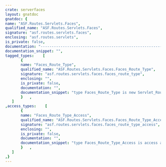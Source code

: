```yaml
---
crate: serverfaces
layout: gnatdoc
gnatdoc: {
name: "ASF.Routes.Servlets.Faces",
qualified_name: "ASF.Routes.Servlets.Faces",
signature: "asf.routes.servlets.faces",
enclosing: "asf.routes.servlets",
is_private: false,
documentation: "---------------------------------------------------------------------\n  asf-routes-servlets-faces -- faces request routing\n  Copyright (C) 2015 Stephane Carrez\n  Written by Stephane Carrez (Stephane.Carrez@gmail.com)\n\n  Licensed under the Apache License, Version 2.0 (the \"License\");\n  you may not use this file except in compliance with the License.\n  You may obtain a copy of the License at\n\n      http://www.apache.org/licenses/LICENSE-2.0\n\n  Unless required by applicable law or agreed to in writing, software\n  distributed under the License is distributed on an \"AS IS\" BASIS,\n  WITHOUT WARRANTIES OR CONDITIONS OF ANY KIND, either express or implied.\n  See the License for the specific language governing permissions and\n  limitations under the License.\n---------------------------------------------------------------------",
documentation_snippet: "",
tagged_types:    [
       {
       name: "Faces_Route_Type",
       qualified_name: "ASF.Routes.Servlets.Faces.Faces_Route_Type",
       signature: "asf.routes.servlets.faces.faces_route_type",
       enclosing: "",
       is_private: false,
       documentation: "",
       documentation_snippet: "type Faces_Route_Type is new Servlet_Route_Type with record\n   View    : Ada.Strings.Unbounded.Unbounded_String;\nend record;",
       }   ,
   ]
,access_types:    [
       {
       name: "Faces_Route_Type_Access",
       qualified_name: "ASF.Routes.Servlets.Faces.Faces_Route_Type_Access",
       signature: "asf.routes.servlets.faces.faces_route_type_access",
       enclosing: "",
       is_private: false,
       documentation: "",
       documentation_snippet: "type Faces_Route_Type_Access is access all Faces_Route_Type'Class;",
       }   ,
   ]
,}
---
```

